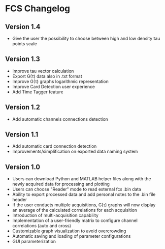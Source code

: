 # FCS Changelog

## Version 1.4
- Give the user the possibility to choose between high and low density tau points scale

## Version 1.3
- Improve tau vector calculation
- Export G(τ) data also in .txt format
- Improve G(τ) graphs logarithmic representation
- Improve Card Detection user experience
- Add Time Tagger feature

## Version 1.2
- Add automatic channels connections detection

## Version 1.1
- Add automatic card connection detection
- Improvements/simplification on exported data naming system

## Version 1.0
- Users can download Python and MATLAB helper files along with the newly acquired data for processing and plotting
- Users can choose "Reader" mode to read external fcs .bin data
- Ability to export processed data and add personal notes to the .bin file header
- If the user conducts multiple acquisitions, G(τ) graphs will now display an average of the calculated correlations for each acquisition
- Introduction of multi-acquisition capability
- Implementation of a user-friendly matrix to configure channel correlations (auto and cross)
- Customizable graph visualization to avoid overcrowding
- Automatic saving and loading of parameter configurations
- GUI parameterization

